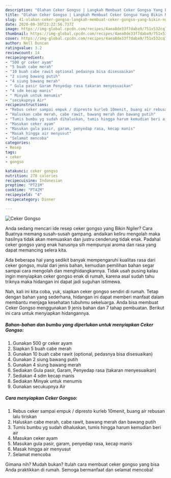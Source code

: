 ```yaml
---
description: "Olahan Ceker Gongso | Langkah Membuat Ceker Gongso Yang Bikin Ngiler"
title: "Olahan Ceker Gongso | Langkah Membuat Ceker Gongso Yang Bikin Ngiler"
slug: 41-olahan-ceker-gongso-langkah-membuat-ceker-gongso-yang-bikin-ngiler
date: 2020-09-30T23:22:56.737Z
image: https://img-global.cpcdn.com/recipes/4aea8de33f7daba9/751x532cq70/ceker-gongso-foto-resep-utama.jpg
thumbnail: https://img-global.cpcdn.com/recipes/4aea8de33f7daba9/751x532cq70/ceker-gongso-foto-resep-utama.jpg
cover: https://img-global.cpcdn.com/recipes/4aea8de33f7daba9/751x532cq70/ceker-gongso-foto-resep-utama.jpg
author: Nell Duncan
ratingvalue: 3.2
reviewcount: 14
recipeingredient:
- "500 gr ceker ayam"
- "5 buah cabe merah"
- "10 buah cabe rawit optional pedasnya bisa disesuaikan"
- "2 siung bawang putih"
- "4 siung bawang merah"
- " Gula pasir Garam Penyedap rasa takaran menyesuaikan"
- "4 sdm kecap manis"
- " Minyak untuk menumis"
- "secukupnya Air"
recipeinstructions:
- "Rebus ceker sampai empuk / dipresto kurleb 10menit, buang air rebusan lalu tiriskan"
- "Haluskan cabe merah, cabe rawit, bawang merah dan bawang putih"
- "Tumis bumbu yg sudah dihaluskan, tumis hingga harum kemudian beri air"
- "Masukan ceker ayam"
- "Masukan gula pasir, garam, penyedap rasa, kecap manis"
- "Masak hingga air menyusut"
- "Selamat mencoba"
categories:
- Resep
tags:
- ceker
- gongso

katakunci: ceker gongso 
nutrition: 278 calories
recipecuisine: Indonesian
preptime: "PT21M"
cooktime: "PT42M"
recipeyield: "4"
recipecategory: Dinner

---
```



![Ceker Gongso](https://img-global.cpcdn.com/recipes/4aea8de33f7daba9/751x532cq70/ceker-gongso-foto-resep-utama.jpg)

Anda sedang mencari ide resep ceker gongso yang Bikin Ngiler? Cara Buatnya memang susah-susah gampang. andaikan keliru mengolah maka hasilnya tidak akan memuaskan dan justru cenderung tidak enak. Padahal ceker gongso yang enak harusnya sih mempunyai aroma dan rasa yang dapat memancing selera kita.



Ada beberapa hal yang sedikit banyak mempengaruhi kualitas rasa dari ceker gongso, mulai dari jenis bahan, kemudian pemilihan bahan segar sampai cara mengolah dan menghidangkannya. Tidak usah pusing kalau ingin menyiapkan ceker gongso enak di rumah, karena asal sudah tahu triknya maka hidangan ini dapat jadi suguhan istimewa.


Nah, kali ini kita coba, yuk, siapkan ceker gongso sendiri di rumah. Tetap dengan bahan yang sederhana, hidangan ini dapat memberi manfaat dalam membantu menjaga kesehatan tubuhmu sekeluarga. Anda bisa membuat Ceker Gongso menggunakan 9 jenis bahan dan 7 tahap pembuatan. Berikut ini cara untuk menyiapkan hidangannya.

<!--inarticleads1-->

##### Bahan-bahan dan bumbu yang diperlukan untuk menyiapkan Ceker Gongso:

1. Gunakan 500 gr ceker ayam
1. Siapkan 5 buah cabe merah
1. Gunakan 10 buah cabe rawit (optional, pedasnya bisa disesuaikan)
1. Gunakan 2 siung bawang putih
1. Gunakan 4 siung bawang merah
1. Sediakan  Gula pasir, Garam, Penyedap rasa (takaran menyesuaikan)
1. Sediakan 4 sdm kecap manis
1. Sediakan  Minyak untuk menumis
1. Gunakan secukupnya Air




<!--inarticleads2-->

##### Cara menyiapkan Ceker Gongso:

1. Rebus ceker sampai empuk / dipresto kurleb 10menit, buang air rebusan lalu tiriskan
1. Haluskan cabe merah, cabe rawit, bawang merah dan bawang putih
1. Tumis bumbu yg sudah dihaluskan, tumis hingga harum kemudian beri air
1. Masukan ceker ayam
1. Masukan gula pasir, garam, penyedap rasa, kecap manis
1. Masak hingga air menyusut
1. Selamat mencoba




Gimana nih? Mudah bukan? Itulah cara membuat ceker gongso yang bisa Anda praktikkan di rumah. Semoga bermanfaat dan selamat mencoba!
